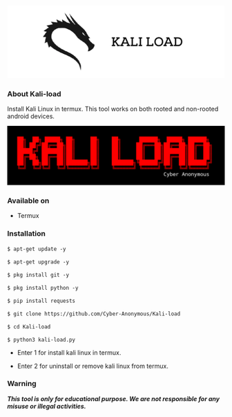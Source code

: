 <img src="kali.png">

### About Kali-load
Install Kali Linux in termux. This tool works on both rooted and non-rooted android devices.

![](kali2.png)
### Available on
- Termux

### Installation
```
$ apt-get update -y
```
```
$ apt-get upgrade -y
```
```
$ pkg install git -y
```
```
$ pkg install python -y
```
```
$ pip install requests
```
```
$ git clone https://github.com/Cyber-Anonymous/Kali-load
```
```
$ cd Kali-load
```
```
$ python3 kali-load.py
```
* Enter 1 for install kali linux in termux.

* Enter 2 for uninstall or remove kali linux from termux.

### Warning
***This tool is only for educational purpose. We are not responsible for any misuse or illegal activities.***
